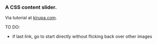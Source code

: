 ### A CSS content slider.

Via tutorial at [kirupa.com](https://www.kirupa.com/html5/creating_a_sweet_content_slider.htm).

TO DO:
* if last link, go to start directly without flicking back over other images
